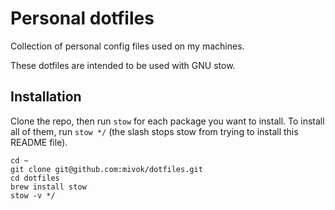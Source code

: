 # Personal dotfiles

Collection of personal config files used on my machines.

These dotfiles are intended to be used with GNU stow.

## Installation

Clone the repo, then run `stow` for each package you want to install. To
install all of them, run `stow */` (the slash stops stow from trying to
install this README file).

```
cd ~
git clone git@github.com:mivok/dotfiles.git
cd dotfiles
brew install stow
stow -v */
```

